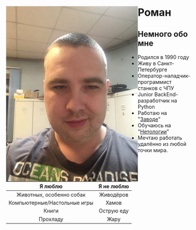 # Роман <a href="url"><img src="https://raw.githubusercontent.com/Icetier/Page/main/Img/itsme.jpg" align="left" height="480" width="360" ></a>

## Немного обо мне
 * Родился в 1990 году
 * Живу в Санкт-Петербурге
 * Оператор-наладчик-программист станков с ЧПУ
 * Junior BackEnd-разработчик на Python
 * Работаю на "[Заводе](http://radioavionica.ru)"
 * Обучаюсь на "[Нетологии](https://netology.ru)"
 * Мечтаю работать удалённо из любой точки мира.

| Я люблю | Я не люблю |
| :---: | :---: |
| Животных, особенно собак |Живодёров |
| Компьютерные/Настольные игры |Хамов |
| Книги |Острую еду |
| Прохладу |Жару |
